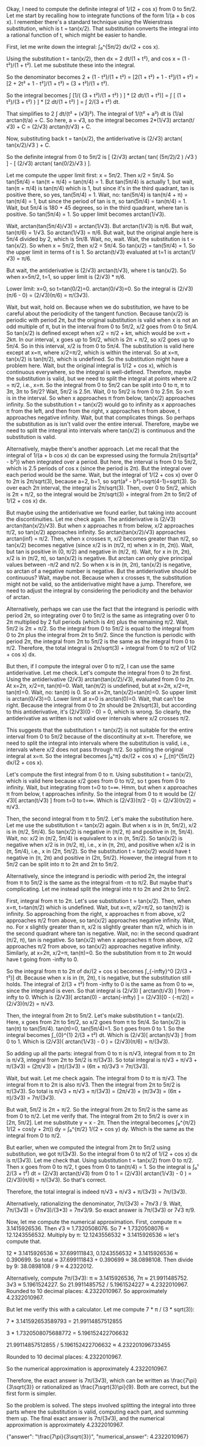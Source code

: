 <think>
Okay, I need to compute the definite integral of 1/(2 + cos x) from 0 to 5π/2. Let me start by recalling how to integrate functions of the form 1/(a + b cos x). I remember there's a standard technique using the Weierstrass substitution, which is t = tan(x/2). That substitution converts the integral into a rational function of t, which might be easier to handle.

First, let me write down the integral: ∫₀^{5π/2} dx/(2 + cos x). 

Using the substitution t = tan(x/2), then dx = 2 dt/(1 + t²), and cos x = (1 - t²)/(1 + t²). Let me substitute these into the integral. 

So the denominator becomes 2 + (1 - t²)/(1 + t²) = [2(1 + t²) + 1 - t²]/(1 + t²) = [2 + 2t² + 1 - t²]/(1 + t²) = (3 + t²)/(1 + t²). 

So the integral becomes ∫ [1/( (3 + t²)/(1 + t²) ) ] * [2 dt/(1 + t²)] = ∫ [ (1 + t²)/(3 + t²) ) ] * [2 dt/(1 + t²) ] = ∫ 2/(3 + t²) dt. 

That simplifies to 2 ∫ dt/(t² + (√3)²). The integral of 1/(t² + a²) dt is (1/a) arctan(t/a) + C. So here, a = √3, so the integral becomes 2*(1/√3) arctan(t/√3) + C = (2/√3) arctan(t/√3) + C. 

Now, substituting back t = tan(x/2), the antiderivative is (2/√3) arctan( tan(x/2)/√3 ) + C. 

So the definite integral from 0 to 5π/2 is [ (2/√3) arctan( tan( (5π/2)/2 ) /√3 ) ] - [ (2/√3) arctan( tan(0/2)/√3 ) ].

Let me compute the upper limit first: x = 5π/2. Then x/2 = 5π/4. So tan(5π/4) = tan(π + π/4) = tan(π/4) = 1. But tan(5π/4) is actually 1, but wait, tan(π + π/4) is tan(π/4) which is 1, but since it's in the third quadrant, tan is positive there, so yes, tan(5π/4) = 1. Wait, no: tan(5π/4) is tan(π/4 + π) = tan(π/4) = 1, but since the period of tan is π, so tan(5π/4) = tan(π/4) = 1. Wait, but 5π/4 is 180 + 45 degrees, so in the third quadrant, where tan is positive. So tan(5π/4) = 1. So upper limit becomes arctan(1/√3). 

Wait, arctan(tan(5π/4)/√3) = arctan(1/√3). But arctan(1/√3) is π/6. But wait, tan(π/6) = 1/√3. So arctan(1/√3) = π/6. But wait, but the original angle here is 5π/4 divided by 2, which is 5π/8. Wait, no, wait. Wait, the substitution is t = tan(x/2). So when x = 5π/2, then x/2 = 5π/4. So tan(x/2) = tan(5π/4) = 1. So the upper limit in terms of t is 1. So arctan(t/√3) evaluated at t=1 is arctan(1/√3) = π/6. 

But wait, the antiderivative is (2/√3) arctan(t/√3), where t is tan(x/2). So when x=5π/2, t=1, so upper limit is (2/√3) * π/6. 

Lower limit: x=0, so t=tan(0/2)=0. arctan(0/√3)=0. So the integral is (2/√3)(π/6 - 0) = (2/√3)(π/6) = π/(3√3). 

Wait, but wait, hold on. Because when we do substitution, we have to be careful about the periodicity of the tangent function. Because tan(x/2) is periodic with period 2π, but the original substitution is valid when x is not an odd multiple of π, but in the interval from 0 to 5π/2, x/2 goes from 0 to 5π/4. So tan(x/2) is defined except when x/2 = π/2 + kπ, which would be x=π + 2kπ. In our interval, x goes up to 5π/2, which is 2π + π/2, so x/2 goes up to 5π/4. So in this interval, x/2 is from 0 to 5π/4. The substitution is valid here except at x=π, where x/2=π/2, which is within the interval. So at x=π, tan(x/2) is tan(π/2), which is undefined. So the substitution might have a problem here. Wait, but the original integral is 1/(2 + cos x), which is continuous everywhere, so the integral is well-defined. Therefore, maybe the substitution is valid, but we need to split the integral at points where x/2 = π/2, i.e., x=π. So the integral from 0 to 5π/2 can be split into 0 to π, π to 3π, 3π to 5π/2? Wait, 5π/2 is 2.5π. Wait, 0 to 5π/2 is from 0 to 2.5π. So x=π is in the interval. So when x approaches π from below, tan(x/2) approaches infinity. So the substitution t = tan(x/2) would go to infinity as x approaches π from the left, and then from the right, x approaches π from above, t approaches negative infinity. Wait, but that complicates things. So perhaps the substitution as is isn't valid over the entire interval. Therefore, maybe we need to split the integral into intervals where tan(x/2) is continuous and the substitution is valid. 

Alternatively, maybe there's another approach. Let me recall that the integral of 1/(a + b cos x) dx can be expressed using the formula 2π/(sqrt(a² - b²)) when integrated over a period. But here, the interval is from 0 to 5π/2, which is 2.5 periods of cos x (since the period is 2π). But the integral over each period would be the same. Wait, but the integral of 1/(2 + cos x) over 0 to 2π is 2π/sqrt(3), because a=2, b=1, so sqrt(a² - b²)=sqrt(4-1)=sqrt(3). So over each 2π interval, the integral is 2π/sqrt(3). Then, over 0 to 5π/2, which is 2π + π/2, so the integral would be 2π/sqrt(3) + integral from 2π to 5π/2 of 1/(2 + cos x) dx. 

But maybe using the antiderivative we found earlier, but taking into account the discontinuities. Let me check again. The antiderivative is (2/√3) arctan(tan(x/2)/√3). But when x approaches π from below, x/2 approaches π/2, so tan(x/2) approaches infinity. So arctan(tan(x/2)/√3) approaches arctan(inf) = π/2. Then, when x crosses π, x/2 becomes greater than π/2, so tan(x/2) becomes negative (since x/2 is in (π/2, π) when x in (π, 2π)). Wait, but tan is positive in (0, π/2) and negative in (π/2, π). Wait, for x in (π, 2π), x/2 is in (π/2, π), so tan(x/2) is negative. But arctan can only give principal values between -π/2 and π/2. So when x is in (π, 2π), tan(x/2) is negative, so arctan of a negative number is negative. But the antiderivative should be continuous? Wait, maybe not. Because when x crosses π, the substitution might not be valid, so the antiderivative might have a jump. Therefore, we need to adjust the integral by considering the periodicity and the behavior of arctan. 

Alternatively, perhaps we can use the fact that the integrand is periodic with period 2π, so integrating over 0 to 5π/2 is the same as integrating over 0 to 2π multiplied by 2 full periods (which is 4π) plus the remaining π/2. Wait, 5π/2 is 2π + π/2. So the integral from 0 to 5π/2 is equal to the integral from 0 to 2π plus the integral from 2π to 5π/2. Since the function is periodic with period 2π, the integral from 2π to 5π/2 is the same as the integral from 0 to π/2. Therefore, the total integral is 2π/sqrt(3) + integral from 0 to π/2 of 1/(2 + cos x) dx. 

But then, if I compute the integral over 0 to π/2, I can use the same antiderivative. Let me check. Let's compute the integral from 0 to 2π first. Using the antiderivative (2/√3) arctan(tan(x/2)/√3), evaluated from 0 to 2π. At x=2π, x/2=π, tan(π)=0. Wait, tan(π/2) is undefined, but at x=2π, x/2=π, tan(π)=0. Wait, no: tan(π) is 0. So at x=2π, tan(x/2)=tan(π)=0. So upper limit is arctan(0/√3)=0. Lower limit at x=0 is arctan(0)=0. Wait, that can't be right. Because the integral from 0 to 2π should be 2π/sqrt(3), but according to this antiderivative, it's (2/√3)(0 - 0) = 0, which is wrong. So clearly, the antiderivative as written is not valid over intervals where x/2 crosses π/2. 

This suggests that the substitution t = tan(x/2) is not suitable for the entire interval from 0 to 5π/2 because of the discontinuity at x=π. Therefore, we need to split the integral into intervals where the substitution is valid, i.e., intervals where x/2 does not pass through π/2. So splitting the original integral at x=π. So the integral becomes ∫₀^π} dx/(2 + cos x) + ∫_{π}^{5π/2} dx/(2 + cos x). 

Let's compute the first integral from 0 to π. Using substitution t = tan(x/2), which is valid here because x/2 goes from 0 to π/2, so t goes from 0 to infinity. Wait, but integrating from t=0 to t=∞. Hmm, but when x approaches π from below, t approaches infinity. So the integral from 0 to π would be (2/√3)[ arctan(t/√3) ] from t=0 to t=∞. Which is (2/√3)(π/2 - 0) = (2/√3)(π/2) = π/√3. 

Then, the second integral from π to 5π/2. Let's make the substitution here. Let me use the substitution t = tan(x/2) again. But when x is in (π, 5π/2), x/2 is in (π/2, 5π/4). So tan(x/2) is negative in (π/2, π) and positive in (π, 5π/4). Wait, no: x/2 in (π/2, 5π/4) is equivalent to x in (π, 5π/2). So tan(x/2) is negative when x/2 is in (π/2, π), i.e., x in (π, 2π), and positive when x/2 is in (π, 5π/4), i.e., x in (2π, 5π/2). So the substitution t = tan(x/2) would have t negative in (π, 2π) and positive in (2π, 5π/2). However, the integral from π to 5π/2 can be split into π to 2π and 2π to 5π/2. 

Alternatively, since the integrand is periodic with period 2π, the integral from π to 5π/2 is the same as the integral from -π to π/2. But maybe that's complicating. Let me instead split the integral into π to 2π and 2π to 5π/2. 

First, integral from π to 2π. Let's use substitution t = tan(x/2). Then, when x=π, t=tan(π/2) which is undefined. Wait, but x=π, x/2=π/2, so tan(π/2) is infinity. So approaching from the right, x approaches π from above, x/2 approaches π/2 from above, so tan(x/2) approaches negative infinity. Wait, no. For x slightly greater than π, x/2 is slightly greater than π/2, which is in the second quadrant where tan is negative. Wait, no: in the second quadrant (π/2, π), tan is negative. So tan(x/2) when x approaches π from above, x/2 approaches π/2 from above, so tan(x/2) approaches negative infinity. Similarly, at x=2π, x/2=π, tan(π)=0. So the substitution from π to 2π would have t going from -infty to 0. 

So the integral from π to 2π of dx/(2 + cos x) becomes ∫_{-infty}^0 [2/(3 + t²)] dt. Because when x is in (π, 2π), t is negative, but the substitution still holds. The integral of 2/(3 + t²) from -infty to 0 is the same as from 0 to ∞, since the integrand is even. So that integral is (2/√3) [ arctan(t/√3) ] from -infty to 0. Which is (2/√3)[ arctan(0) - arctan(-infty) ] = (2/√3)[0 - (-π/2)] = (2/√3)(π/2) = π/√3. 

Then, the integral from 2π to 5π/2. Let's make substitution t = tan(x/2). Here, x goes from 2π to 5π/2, so x/2 goes from π to 5π/4. So tan(x/2) is tan(π) to tan(5π/4). tan(π)=0, tan(5π/4)=1. So t goes from 0 to 1. So the integral becomes ∫_{0}^{1} 2/(3 + t²) dt. Which is (2/√3)[ arctan(t/√3) ] from 0 to 1. Which is (2/√3)( arctan(1/√3) - 0 ) = (2/√3)(π/6) = π/(3√3). 

So adding up all the parts: integral from 0 to π is π/√3, integral from π to 2π is π/√3, integral from 2π to 5π/2 is π/(3√3). So total integral is π/√3 + π/√3 + π/(3√3) = (2π/√3) + (π)/(3√3) = (6π + π)/3√3 = 7π/(3√3). 

Wait, but wait. Let me check again. The integral from 0 to π is π/√3. The integral from π to 2π is also π/√3. Then the integral from 2π to 5π/2 is π/(3√3). So total is π/√3 + π/√3 + π/(3√3) = (2π/√3) + (π/3√3) = (6π + π)/3√3) = 7π/(3√3). 

But wait, 5π/2 is 2π + π/2. So the integral from 2π to 5π/2 is the same as from 0 to π/2. Let me verify that. The integral from 2π to 5π/2 is over x in [2π, 5π/2]. Let me substitute y = x - 2π. Then the integral becomes ∫₀^{π/2} 1/(2 + cos(y + 2π)) dy = ∫₀^{π/2} 1/(2 + cos y) dy. Which is the same as the integral from 0 to π/2. 

But earlier, when we computed the integral from 2π to 5π/2 using substitution, we got π/(3√3). So the integral from 0 to π/2 of 1/(2 + cos x) dx is π/(3√3). Let me check that. Using substitution t = tan(x/2) from 0 to π/2. Then x goes from 0 to π/2, t goes from 0 to tan(π/4) = 1. So the integral is ∫₀¹ 2/(3 + t²) dt = (2/√3) arctan(t/√3) from 0 to 1 = (2/√3)( arctan(1/√3) - 0 ) = (2/√3)(π/6) = π/(3√3). So that's correct. 

Therefore, the total integral is indeed π/√3 + π/√3 + π/(3√3) = 7π/(3√3). 

Alternatively, rationalizing the denominator, 7π/(3√3) = 7π√3 / 9. Wait, 7π/(3√3) = (7π√3)/(3*3) = 7π√3/9. So exact answer is 7π/(3√3) or 7√3 π/9. 

Now, let me compute the numerical approximation. First, compute π ≈ 3.1415926536. Then √3 ≈ 1.7320508076. So 7 * 1.7320508076 ≈ 12.1243556532. Multiply by π: 12.1243556532 * 3.1415926536 ≈ let's compute that. 

12 * 3.1415926536 ≈ 37.699111843, 0.1243556532 * 3.1415926536 ≈ 0.390699. So total ≈ 37.699111843 + 0.390699 ≈ 38.0898108. Then divide by 9: 38.0898108 / 9 ≈ 4.2322012. 

Alternatively, compute 7π/(3√3): π ≈ 3.1415926536, 7π ≈ 21.9911485752. 3√3 ≈ 5.1961524227. So 21.9911485752 / 5.1961524227 ≈ 4.2322010967. Rounded to 10 decimal places: 4.2322010967. So approximately 4.2322010967. 

But let me verify this with a calculator. Let me compute 7 * π / (3 * sqrt(3)):

7 * 3.141592653589793 = 21.99114857512855

3 * 1.7320508075688772 = 5.196152422706632

21.99114857512855 / 5.196152422706632 ≈ 4.232201096733455

Rounded to 10 decimal places: 4.2322010967.

So the numerical approximation is approximately 4.2322010967.

Therefore, the exact answer is 7π/(3√3), which can be written as \frac{7\pi}{3\sqrt{3}} or rationalized as \frac{7\sqrt{3}\pi}{9}. Both are correct, but the first form is simpler. 

So the problem is solved. The steps involved splitting the integral into three parts where the substitution is valid, computing each part, and summing them up. The final exact answer is 7π/(3√3), and the numerical approximation is approximately 4.2322010967.
</think>

{"answer": "\\frac{7\\pi}{3\\sqrt{3}}", "numerical_answer": 4.2322010967}